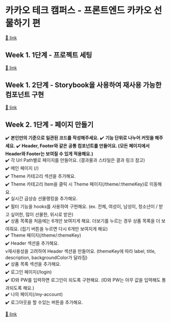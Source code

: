 # 카카오 테크 캠퍼스 - 프론트엔드 카카오 선물하기 편

[🔗 link](https://edu.nextstep.camp/s/hazAC9xa)

## Week 1. 1단계 - 프로젝트 세팅

[🔗 link](https://edu.nextstep.camp/s/hazAC9xa/ls/QzgHvzRM)

## Week 1. 2단계 - Storybook을 사용하여 재사용 가능한 컴포넌트 구현

[🔗 link](https://edu.nextstep.camp/s/hazAC9xa/ls/4wYFPW1K)

## Week 2. 1단계 - 페이지 만들기

✔️ **본인만의 기준으로 일관된 코드를 작성해주세요.**
✔️ **기능 단위로 나누어 커밋을 해주세요.**
✔️ **Header, Footer와 같은 공통 컴포넌트를 만들어요. (모든 페이지에서 Header와 Footer는 보여질 수 있게 적용해요.)**  
✔️ 각 Url Path별로 페이지를 만들어요. (결과물과 스타일은 결과 링크 참고)  
✔️ 메인 페이지 (/)  
✔️ Theme 카테고리 섹션을 추가해요.  
✔️ Theme 카테고리 Item을 클릭 시 Theme 페이지(/theme/:themeKey)로 이동해요.  
✔️ 실시간 급상승 선물랭킹을 추가해요.  
✔️ 필터 기능을 hooks를 사용하여 구현해요. (ex. 전체, 여성이, 남성이, 청소년이 / 받고 싶어한, 많이 선물한, 위시로 받은)  
✔️ 상품 목록을 처음에는 6개만 보여지게 해요. 더보기를 누르는 경우 상품 목록을 더 보여줘요. (접기 버튼을 누르면 다시 6개만 보여지게 해요)  
✔️ Theme 페이지(/theme/:themeKey)  
✔️ Header 섹션을 추가해요.  
v재사용성을 고려하여 Header 섹션을 만들어요. (themeKey에 따라 label, title, description, backgroundColor가 달라짐)  
✔️ 상품 목록 섹션을 추가해요.  
✔️ 로그인 페이지(/login)  
✔️ ID와 PW를 입력하면 로그인이 되도록 구현해요. (ID와 PW는 아무 값을 입력해도 통과되도록 해요.)  
✔️ 나의 페이지(/my-account)  
✔️ 로그아웃을 할 수있는 버튼을 추가해요.

[🔗 link](https://edu.nextstep.camp/s/hazAC9xa/ls/QzV1ncxk)
